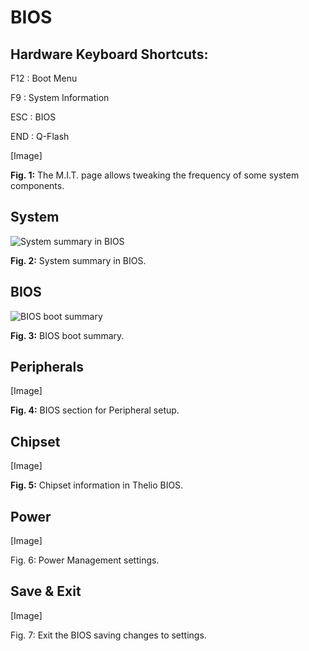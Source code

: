 # BIOS

## Hardware Keyboard Shortcuts:

F12 : Boot Menu

F9  : System Information

ESC : BIOS

END : Q-Flash

[Image]

**Fig. 1:** The M.I.T. page allows tweaking the frequency of some system components.

## System

![System summary in BIOS](path/to/photo.png)

**Fig. 2:** System summary in BIOS.

## BIOS

![BIOS boot summary](path/to/photo.png)

**Fig. 3:** BIOS boot summary.

## Peripherals

[Image]

**Fig. 4:** BIOS section for Peripheral setup.

## Chipset

[Image]

**Fig. 5:** Chipset information in Thelio BIOS.

## Power

[Image]

Fig. 6: Power Management settings.

## Save & Exit

[Image]

Fig. 7: Exit the BIOS saving changes to settings.
